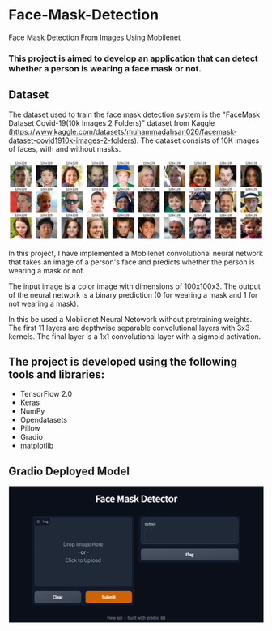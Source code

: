 # Face-Mask-Detection
 Face Mask Detection From Images Using Mobilenet
 
### This project is aimed to develop an application that can detect whether a person is wearing a face mask or not. 
 
## Dataset

The dataset used to train the face mask detection system is the "FaceMask Dataset Covid-19(10k Images 2 Folders)" dataset from Kaggle (https://www.kaggle.com/datasets/muhammadahsan026/facemask-dataset-covid1910k-images-2-folders). The dataset consists of 10K images of faces, with and without masks.

<img src="img/Img-grid.png">

In this project, I have implemented a Mobilenet convolutional neural network that takes an image of a person's face and predicts whether the person is wearing a mask or not. 

The input image is a color image with dimensions of 100x100x3. The output of the neural network is a binary prediction (0 for wearing a mask and 1 for not wearing a mask).

In this be used a Mobilenet Neural Netowork without pretraining weights. The first 11 layers are depthwise separable convolutional layers with 3x3 kernels. The final layer is a 1x1 convolutional layer with a sigmoid activation. 

## The project is developed using the following tools and libraries:
- TensorFlow 2.0
- Keras
- NumPy
- Opendatasets
- Pillow
- Gradio
- matplotlib

## Gradio Deployed Model

<img src = "img/Gradio-dash.png">
